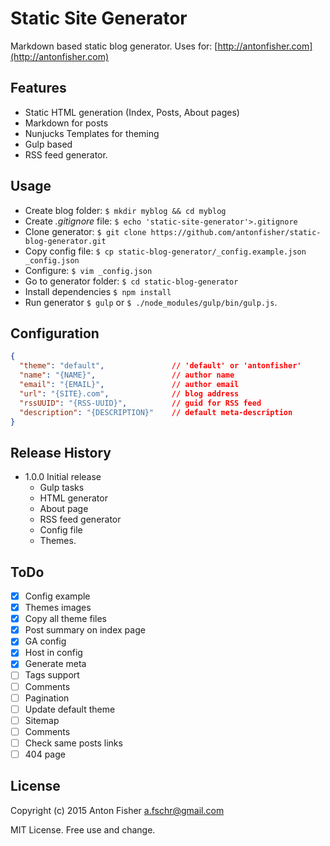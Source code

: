 # Static Site Generator

Markdown based static blog generator.
Uses for: [http://antonfisher.com](http://antonfisher.com)

## Features
* Static HTML generation (Index, Posts, About pages)
* Markdown for posts
* Nunjucks Templates for theming
* Gulp based
* RSS feed generator.

## Usage
* Create blog folder:
    `$ mkdir myblog && cd myblog`
* Create _.gitignore_ file:
    `$ echo 'static-site-generator'>.gitignore`
* Clone generator:
    `$ git clone https://github.com/antonfisher/static-blog-generator.git`
* Copy config file:
    `$ cp static-blog-generator/_config.example.json _config.json`
* Configure:
    `$ vim _config.json`
* Go to generator folder:
    `$ cd static-blog-generator`
* Install dependencies
    `$ npm install`
* Run generator
    `$ gulp` or `$ ./node_modules/gulp/bin/gulp.js`.
    
## Configuration
``` json
{
  "theme": "default",               // 'default' or 'antonfisher'
  "name": "{NAME}",                 // author name
  "email": "{EMAIL}",               // author email
  "url": "{SITE}.com",              // blog address
  "rssUUID": "{RSS-UUID}",          // guid for RSS feed
  "description": "{DESCRIPTION}"    // default meta-description
}
```

## Release History
* 1.0.0 Initial release
    * Gulp tasks
    * HTML generator
    * About page
    * RSS feed generator
    * Config file
    * Themes.

## ToDo
- [x] Config example
- [x] Themes images
- [x] Copy all theme files
- [x] Post summary on index page
- [x] GA config
- [x] Host in config
- [x] Generate meta
- [ ] Tags support
- [ ] Comments
- [ ] Pagination
- [ ] Update default theme
- [ ] Sitemap
- [ ] Comments
- [ ] Check same posts links
- [ ] 404 page

## License
Copyright (c) 2015 Anton Fisher <a.fschr@gmail.com>

MIT License. Free use and change.
